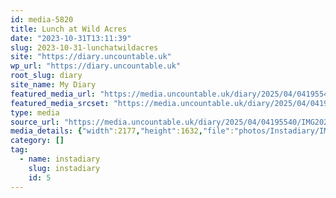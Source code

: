 ```yaml
---
id: media-5820
title: Lunch at Wild Acres
date: "2023-10-31T13:11:39"
slug: 2023-10-31-lunchatwildacres
site: "https://diary.uncountable.uk"
wp_url: "https://diary.uncountable.uk"
root_slug: diary
site_name: My Diary
featured_media_url: "https://media.uncountable.uk/diary/2025/04/04195540/IMG20231031131139.webp"
featured_media_srcset: "https://media.uncountable.uk/diary/2025/04/04195540/IMG20231031131139-300x225.webp 300w, https://media.uncountable.uk/diary/2025/04/04195540/IMG20231031131139-1024x768.webp 1024w, https://media.uncountable.uk/diary/2025/04/04195540/IMG20231031131139-150x150.webp 150w, https://media.uncountable.uk/diary/2025/04/04195540/IMG20231031131139-640x480.webp 640w, https://media.uncountable.uk/diary/2025/04/04195540/IMG20231031131139.webp 2177w"
type: media
source_url: "https://media.uncountable.uk/diary/2025/04/04195540/IMG20231031131139.webp"
media_details: {"width":2177,"height":1632,"file":"photos/Instadiary/IMG20231031131139.webp","filesize":196840,"sizes":{"medium":{"file":"IMG20231031131139-300x225.webp","width":300,"height":225,"filesize":23402,"mime_type":"image/webp","source_url":"https://media.uncountable.uk/diary/2025/04/04195540/IMG20231031131139-300x225.webp"},"large":{"file":"IMG20231031131139-1024x768.webp","width":1024,"height":768,"filesize":155250,"mime_type":"image/webp","source_url":"https://media.uncountable.uk/diary/2025/04/04195540/IMG20231031131139-1024x768.webp"},"thumbnail":{"file":"IMG20231031131139-150x150.webp","width":150,"height":150,"filesize":8800,"mime_type":"image/webp","source_url":"https://media.uncountable.uk/diary/2025/04/04195540/IMG20231031131139-150x150.webp"},"mobwidth":{"file":"IMG20231031131139-640x480.webp","width":640,"height":480,"filesize":79300,"mime_type":"image/webp","source_url":"https://media.uncountable.uk/diary/2025/04/04195540/IMG20231031131139-640x480.webp"},"full":{"file":"IMG20231031131139.webp","width":2177,"height":1632,"mime_type":"image/webp","source_url":"https://media.uncountable.uk/diary/2025/04/04195540/IMG20231031131139.webp"}},"image_meta":{"aperture":"0","credit":"","camera":"","caption":"","created_timestamp":"0","copyright":"","focal_length":"0","iso":"0","shutter_speed":"0","title":"","orientation":"0","keywords":[]}}
category: []
tag:
  - name: instadiary
    slug: instadiary
    id: 5
---
```


